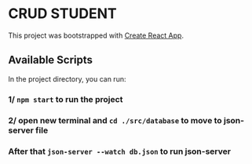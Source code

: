 # CRUD STUDENT

This project was bootstrapped with [Create React App](https://github.com/facebook/create-react-app).

## Available Scripts

In the project directory, you can run:

### 1/ `npm start` to run the project 

### 2/ open new terminal and `cd ./src/database` to move to json-server file 
###    After that `json-server --watch db.json` to run json-server


